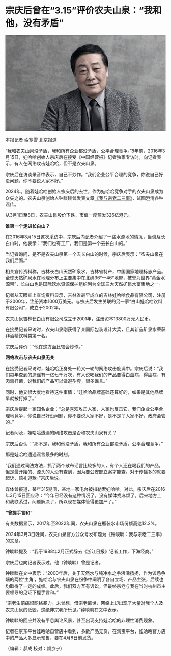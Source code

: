 # 宗庆后曾在“3.15”评价农夫山泉：“我和他，没有矛盾”

![5e35c624abb1391cc576a9ba35e2a2b7.jpg](https://raw.githubusercontent.com/qqhsx/qqnews_image/main/2024/03/12/宗庆后曾在“3.15”评价农夫山泉：“我和他，没有矛盾”/5e35c624abb1391cc576a9ba35e2a2b7.jpg)

本报记者 索寒雪 北京报道

“我和农夫山泉没矛盾，我和所有企业都没矛盾，公平合理竞争。”8年前，2016年3月15日，娃哈哈创始人宗庆后在接受《中国经营报》记者独家专访时，向记者表示，有人在网络攻击娃哈哈，但不是农夫山泉。

宗庆后在访谈录音中表示，自己不炒作。“我们企业公平合理的竞争，你说自己好没问题，你不要说人家不好。”

2024年，随着娃哈哈创始人宗庆后的去世，作为娃哈哈竞争对手的农夫山泉成为众矢之的。农夫山泉创始人钟睒睒曾发表文章[《我与宗老二三事》](https://news.qq.com/rain/a/20240303A0813200)，试图澄清各种谣传。

从3月1日至8日，农夫山泉股价下跌，市值一度蒸发326亿港元。

**谁第一个走进长白山？**

在2016年3月15日这次采访中，宗庆后向记者介绍了一些水源地的情况，当谈及长白山时，他表示：“我们也有工厂，我们是第一个去长白山的。”

当记者询问，是不是农夫山泉第一个去长白山的时候，宗庆后表示：“农夫山泉在我们后面。”

相关宣传资料称，吉林长白山天然矿泉水，吉林省特产，中国国家地理标志产品。全球天然矿泉水在地理分布上主要集中在北纬36°—46°地带，被誉为世界“黄金水源带”，长白山也是国际饮水资源保护组织列为全球三大天然矿泉水富集地之一。

记者从天眼查上查询资料显示，吉林省最早成立的吉林娃哈哈食品有限公司，注册于2000年，注册资本1000万美元。与宗庆后发生关联的另一家“白山娃哈哈饮料有限公司”，成立于2002年。

农夫山泉吉林长白山有限公司成立于2001年，注册资本13800万元人民币。

在接受记者采访时，农夫山泉刚获得了某国际包装设计大奖，且其新品矿泉水荣获非酒精饮料类第一名。

宗庆后评价：“他在这方面比较会炒作。”

**网络攻击与农夫山泉无关**

在接受记者采访时，娃哈哈正身处一轮又一轮的网络攻击旋涡中。宗庆后说：“我们每年查到的造谣有一亿七千万次，有人说喝我们的产品要得白血病、得癌症、有肉毒杆菌，说我们的产品可以做避孕套，很多谣言。”

同时，他又很大度地看待这件事情：“娃哈哈品牌基础还算好的，如果是其他品牌早就被打掉了。”

宗庆后提起一家知名企业：“总是喜欢攻击人家，人家也反击它，我们企业公平合理地竞争，你说自己好没问题，你不要说人家不好，是不是？人家不好，政府会管的。”

记者问及，娃哈哈遭遇的网络攻击是否和农夫山泉有关？

宗庆后否认：“那不是，我和他没矛盾，我和所有企业都没矛盾，公平合理竞争。”

那是娃哈哈遭遇谣言最多的时刻。

“我们通过司法方法，抓了两个散布谣言比较多的人，有个人还在喝我们的产品，但是最开始的、源头的人没有查到，因为要公安部立案才能查。对于传播多的就要起诉、赔礼道歉。”宗庆后说。

媒体曾报道，某年315期间，某地一家电台被指勒索娃哈哈。对此，宗庆后在2016年3月15日回应称：“今年已经没有这种情况了，没有媒体找麻烦了。后来地方上和我联系过，问题解决了，所以现在媒体管得更加严了。”

**“曾握手言和”**

有关数据显示，2017年至2022年间，农夫山泉在瓶装水市场份额高达12.2%。

2024年3月3日晚间，农夫山泉官方公众号发布题为《钟睒睒：我与宗老二三事》的文章。

钟睒睒提及：“我于1988年2月正式辞去《浙江日报》记者工作，下海经商。”

宗庆后也向记者表示过，他（钟睒睒）曾是记者。

钟睒睒在文中表示：“2000年后，关于天然水与纯净水之争沸沸扬扬，作为该场争端的两位‘主角’，娃哈哈与农夫山泉在纷争中阐明了各自立场、产品主张，后续也均取得了一定的成绩。此后，我们双方互有诉讼，但最终宗老与我在当时杭州市主要领导的见证下握手言和。”

“宗老生前痛恨网络暴力。未曾想，借宗老离世，网络上却出现了大量对我个人及农夫山泉的诋毁，这绝非宗老所乐见。”钟睒睒在文中表示。

钟睒睒的回应并没有平息舆论风暴，甚至出现支持娃哈哈的非理性消费现象。

记者在京东平台娃哈哈自营店中看到，多数产品无货。在淘宝平台，娃哈哈官方店中的产品大多显示预售，要在4月8日前发货。

（编辑：郝成 校对：颜京宁）

